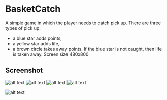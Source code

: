 # BasketCatch
A simple game in which the player needs to catch pick up. 
There are three types of pick up: 
- a blue star adds points, 
- a yellow star adds life, 
- a brown circle takes away points. 
If the blue star is not caught, then life is taken away.
Screen size 480x800

## Screenshot
![alt text](https://github.com/NadejdaR/BasketCatch/tree/master/Screenshots/Screenshot_1.png)
![alt text](https://github.com/NadejdaR/BasketCatch/tree/master/Screenshots/Screenshot_2.png)
![alt text](https://github.com/NadejdaR/BasketCatch/tree/master/Screenshots/Screenshot_3.png)
![alt text](https://github.com/NadejdaR/BasketCatch/tree/master/Screenshots/Screenshot_4.png)

![alt text](https://github.com/NadejdaR/BasketCatch/tree/master/Screenshots/oUS4N9YnbA.gif)
